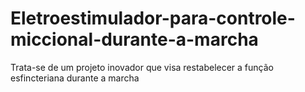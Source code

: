 # Eletroestimulador-para-controle-miccional-durante-a-marcha
Trata-se de um projeto inovador que visa restabelecer a função esfincteriana durante a marcha
